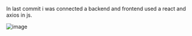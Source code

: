 In last commit i was connected a backend and frontend used a react and axios in js.


![image](https://github.com/castromx/Clicker_Project_Web/assets/96194271/0b763368-77a0-4181-ad51-debe2bfaed27)
